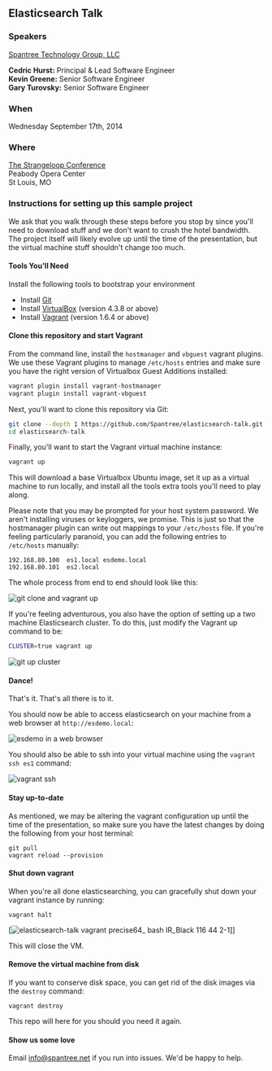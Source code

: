 ## Elasticsearch Talk

### Speakers

[Spantree Technology Group, LLC](http://www.spantree.net)

**Cedric Hurst:** Principal &amp; Lead Software Engineer<br/>
**Kevin Greene:** Senior Software Engineer<br/>
**Gary Turovsky:** Senior Software Engineer

### When

Wednesday September 17th, 2014

### Where

[The Strangeloop Conference](http://www.thestrangeloop.com)<br/>
Peabody Opera Center<br/>
St Louis, MO

### Instructions for setting up this sample project

We ask that you walk through these steps before you stop by since you'll need to download stuff
and we don't want to crush the hotel bandwidth.  The project itself will likely evolve up until
the time of the presentation, but the virtual machine stuff shouldn't change too much.

#### Tools You'll Need

Install the following tools to bootstrap your environment

* Install [Git](https://help.github.com/articles/set-up-git)
* Install [VirtualBox](https://www.virtualbox.org/) (version 4.3.8 or above)
* Install [Vagrant](http://www.vagrantup.com/) (version 1.6.4 or above)

#### Clone this repository and start Vagrant

From the command line, install the `hostmanager` and `vbguest` vagrant plugins.  We use these Vagrant plugins to manage `/etc/hosts` entries and make sure you have the right version of Virtualbox Guest Additions installed:

```bash
vagrant plugin install vagrant-hostmanager
vagrant plugin install vagrant-vbguest
```

Next, you'll want to clone this repository via Git:

```bash
git clone --depth 1 https://github.com/Spantree/elasticsearch-talk.git
cd elasticsearch-talk
```

Finally, you'll want to start the Vagrant virtual machine instance:

```bash
vagrant up
```

This will download a base Virtualbox Ubuntu image, set it up as a virtual machine to run locally,
and install all the tools extra tools you'll need to play along.

Please note that you may be prompted for your host system password. We aren't installing viruses or keyloggers, we promise. This is just so that the hostmanager plugin can write out mappings to your `/etc/hosts` file.  If you're feeling particularly paranoid, you can add the following entries to `/etc/hosts` manually:

```
192.168.80.100	es1.local esdemo.local
192.168.80.101	es2.local
``` 

The whole process from end to end should look like this:

![git clone and vagrant up](images/git-clone-and-vagrant-up.gif)

If you're feeling adventurous, you also have the option of setting up a two machine Elasticsearch cluster. To do this, just modify the Vagrant up command to be:

```bash
CLUSTER=true vagrant up
```

![git up cluster](images/vagrant-up-cluster.gif)

#### Dance!

That's it.  That's all there is to it.

You should now be able to access elasticsearch on your machine from a web browser at `http://esdemo.local`:

![esdemo in a web browser](images/esdemo-web-browser.gif)

You should also be able to ssh into your virtual machine using the `vagrant ssh es1` command:

![vagrant ssh](images/vagrant-ssh-es1)

#### Stay up-to-date

As mentioned, we may be altering the vagrant configuration up until the time of the presentation, so make sure you have 
the latest changes by doing the following from your host terminal:

```
git pull
vagrant reload --provision
```

#### Shut down vagrant

When you're all done elasticsearching, you can gracefully shut down your vagrant instance by running:

```
vagrant halt
```

[![elasticsearch-talk vagrant precise64_ bash IR_Black 116 44 2-1](https://f.cloud.github.com/assets/530343/92646/fa12d092-65e6-11e2-9391-ffd039939874.png)]]

This will close the VM.

#### Remove the virtual machine from disk

If you want to conserve disk space, you can get rid of the disk images via the `destroy` command:

```
vagrant destroy
```

This repo will here for you should you need it again.

#### Show us some love

Email info@spantree.net if you run into issues.  We'd be happy to help.
